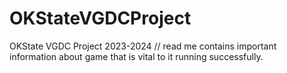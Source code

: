 # OKStateVGDCProject
 OKState VGDC Project 2023-2024
// read me contains important information about game that is vital to it running successfully.
